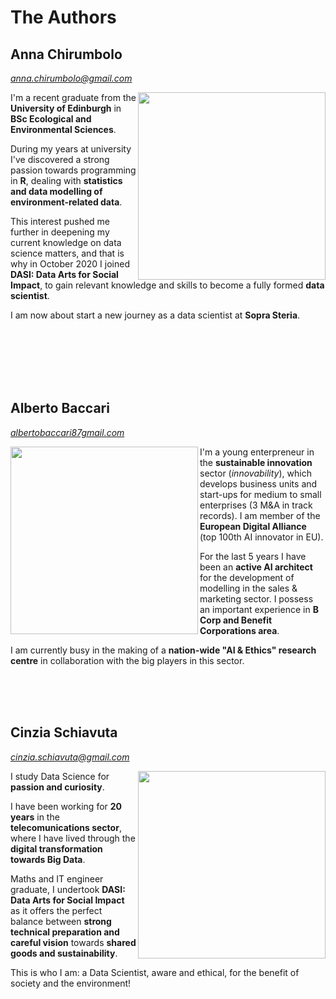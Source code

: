 # The Authors 

<!-- Add icon library -->
 <link rel="stylesheet" href="https://cdnjs.cloudflare.com/ajax/libs/font-awesome/4.7.0/css/font-awesome.min.css">

## Anna Chirumbolo 
<a href="https://www.linkedin.com/in/anna-chirumbolo/" class="fa fa-linkedin"></a>
<a href="https://github.com/AnnaChirumbolo" class="fa fa-github"></a>
<span style="color: #808080;"><em><a href="mailto:anna.chirumbolo@gmail.com">anna.chirumbolo@gmail.com</a></em></span>

<img src="https://user-images.githubusercontent.com/43357858/109384281-0d8ea800-78ec-11eb-9880-1cad69593082.jpeg" width=300 align ="right">

I'm a recent graduate from the **University of Edinburgh** in **BSc Ecological and Environmental Sciences**. 

During my years at university I've discovered a strong passion towards programming in **R**, dealing with **statistics and data modelling of environment-related data**. 

This interest pushed me further in deepening my current knowledge on data science matters, and that is why in October 2020 I joined **DASI: Data Arts for Social Impact**, to gain relevant knowledge and skills to become a fully formed **data scientist**. 

I am now about start a new journey as a data scientist at **Sopra Steria**.


<br>
<br>
<br>
<br>
<br>

## Alberto Baccari 
<a href="https://www.linkedin.com/in/albertobaccari/" class="fa fa-linkedin"></a>
<a href="https://github.com/Menadel87" class="fa fa-github"></a>
<span style="color: #808080;"><em><a href="mailto:albertobaccari87@gmail.com">albertobaccari87gmail.com</a></em></span>

<img src="https://user-images.githubusercontent.com/43357858/109414908-ff0cc300-79b5-11eb-90c4-ce121bdf3051.jpg" width=300 align ="left">

I'm a young enterpreneur in the **sustainable innovation** sector (*innovability*), which develops business units and start-ups for medium to small enterprises (3 M&A in track records). 
I am member of the **European Digital Alliance** (top 100th AI innovator in EU). 

For the last 5 years I have been an **active AI architect** for the development of modelling in the sales & marketing sector. I possess an important experience in **B Corp and Benefit Corporations area**. 

I am currently busy in the making of a **nation-wide "AI & Ethics" research centre** in collaboration with the big players in this sector. 




<br>
<br>
<br>

## Cinzia Schiavuta 
<a href="https://www.linkedin.com/in/cinzia-schiavuta-78177039/" class="fa fa-linkedin"></a>
<a href="https://github.com/girasara" class="fa fa-github"></a>
<span style="color: #808080;"><em><a href="mailto:cinzia.schiavuta@gmail.com">cinzia.schiavuta@gmail.com</a></em></span>                   

<img src="https://user-images.githubusercontent.com/43357858/109385207-79740f00-78f2-11eb-908d-3e6e9605fb3f.jpg" width=300 align ="right">

I study Data Science for **passion and curiosity**. 

I have been working for **20 years** in the **telecomunications sector**, where I have lived through the **digital transformation towards Big Data**. 

Maths and IT engineer graduate, I undertook **DASI: Data Arts for Social Impact** as it offers the perfect balance between **strong technical preparation and careful vision** towards **shared goods and sustainability**.

This is who I am: a Data Scientist, aware and ethical, for the benefit of society and the environment!

